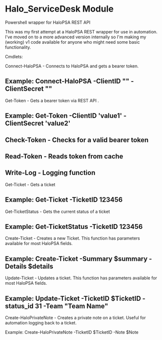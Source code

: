 # Halo_ServiceDesk Module
Powershell wrapper for HaloPSA REST API

This was my first attempt at a HaloPSA REST wrapper for use in automation. I've moved on to a more advanced version internally so I'm making my (working) v1 code available for anyone who might need some basic functionality.

Cmdlets:

Connect-HaloPSA - Connects to HaloPSA and gets a bearer token.

  Example: Connect-HaloPSA -ClientID "<your client ID>" -ClientSecret "<your client secret>"
--------------------------------------------------------------------------------------------
Get-Token - Gets a bearer token via REST API .
  
  Example: Get-Token -ClientID 'value1' -ClientSecret 'value2'
--------------------------------------------------------------------------------------------  
Check-Token - Checks for a valid bearer token
--------------------------------------------------------------------------------------------  
Read-Token - Reads token from cache
--------------------------------------------------------------------------------------------  
Write-Log - Logging function
--------------------------------------------------------------------------------------------  
Get-Ticket - Gets a ticket
  
  Example: Get-Ticket -TicketID 123456
--------------------------------------------------------------------------------------------  
Get-TicketStatus - Gets the current status of a ticket
 
  Example: Get-TicketStatus -TicketID 123456
--------------------------------------------------------------------------------------------  
Create-Ticket - Creates a new Ticket. This function has parameters available for most HaloPSA fields.
  
  Example: Create-Ticket -Summary $summary -Details $details
--------------------------------------------------------------------------------------------  
Update-Ticket - Updates a ticket. This function has parameters available for most HaloPSA fields.
  
  Example: Update-Ticket -TicketID $TicketID -status_id 31 -Team "Team Name"
--------------------------------------------------------------------------------------------  
Create-HaloPrivateNote - Creates a private note on a ticket. Useful for automation logging back to a ticket.
  
  Example: Create-HaloPrivateNote -TicketID $TicketID -Note $Note
